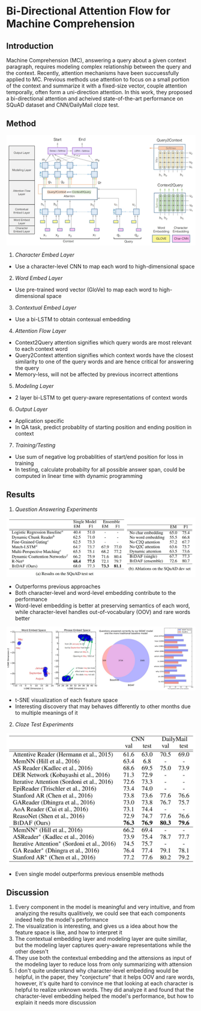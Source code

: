 # Bi-Directional Attention Flow for Machine Comprehension

## Introduction

Machine Comprehension (MC), answering a query about a given context paragraph, requires modeling complex relationship between the query and the context. Recently, attention mechanisms have been succuessfully applied to MC. Previous methods use attention to focus on a small portion of the context and summarize it with a fixed-size vector, couple attention temporally, often form a uni-direction attention. In this work, they proposed a bi-directional attention and acheived state-of-the-art performance on SQuAD dataset and CNN/DailyMail cloze test.

## Method

![](./figure/bi-directional_attention_flow_for_machine_comprehension.jpg)

1. *Character Embed Layer*
- Use a character-level CNN to map each word to high-dimensional space
2. *Word Embed Layer*
- Use pre-trained word vector (GloVe) to map each word to high-dimensional space
3. *Contextual Embed Layer*
- Use a bi-LSTM to obtain contexual embedding
4. *Attention Flow Layer*
- Context2Query attention signifies which query words are most relevant to each context word
- Query2Context attention signifies which context words have the closest similarity to one of the query words and are hence critical for answering the query
- Memory-less, will not be affected by previous incorrect attentions
5. *Modeling Layer*
- 2 layer bi-LSTM to get query-aware representations of context words
6. *Output Layer*
- Application specific
- In QA task, predict probablity of starting position and ending position in context
7. *Training/Testing*
- Use sum of negative log probablities of start/end position for loss in training
- In testing, calculate probabilty for all possible answer span, could be computed in linear time with dynamic programming

## Results

1. *Question Answering Experiments*

![](./figure/bi-directional_attention_flow_for_machine_comprehension_result_1.jpg)

- Outperforms previous approaches
- Both character-level and word-level embedding contribute to the performance
- Word-level embedding is better at preserving semantics of each word, while character-level handles out-of-vocabulary (OOV) and rare words better

![](./figure/bi-directional_attention_flow_for_machine_comprehension_result_2.jpg)

- t-SNE visualization of each feature space
- Interesting discovery that may behaves differently to other months due to multiple meanings of it

2. *Cloze Test Experiments*

![](./figure/bi-directional_attention_flow_for_machine_comprehension_result_3.jpg)

- Even single model outperforms previous ensemble methods

## Discussion

1. Every component in the model is meaningful and very intuitive, and from analyzing the results qualitively, we could see that each components indeed help the model's performance
2. The visualization is interesting, and gives us a idea about how the feature space is like, and how to interpret it
3. The contextual embedding layer and modeling layer are quite simillar, but the modeling layer captures query-aware representations while the other doesn't
4. They use both the contextual embedding and the attensions as input of the modeling layer to reduce loss from only summarizing with attension
5. I don't quite understand why character-level embedding would be helpful, in the paper, they "conjecture" that it helps OOV and rare words, however, it's quite hard to convince me that looking at each character is helpful to realize unknown words. They did analyze it and found that the character-level embedding helped the model's performance, but how to explain it needs more discussion